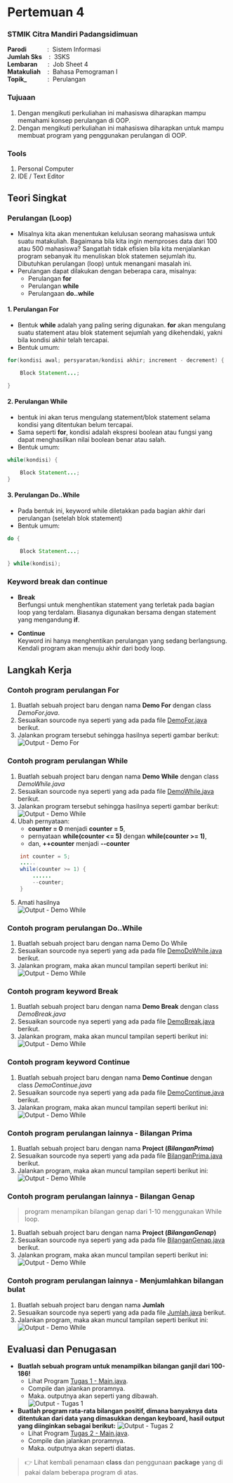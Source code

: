 # Pertemuan 4

### STMIK Citra Mandiri Padangsidimuan

**Parodi**&nbsp;&nbsp;&nbsp;&nbsp;&nbsp;&nbsp;&nbsp;&nbsp;&nbsp;&nbsp;&nbsp;&nbsp;:&nbsp;&nbsp;Sistem Informasi <br>
**Jumlah Sks**&nbsp;&nbsp;&nbsp;&nbsp;:&nbsp;&nbsp;3SKS <br>
**Lembaran**&nbsp;&nbsp;&nbsp;&nbsp;&nbsp;&nbsp;:&nbsp;&nbsp;Job Sheet 4 <br>
**Matakuliah**&nbsp;&nbsp;&nbsp;&nbsp;:&nbsp;&nbsp;Bahasa Pemograman I <br>
**Topik_**&nbsp;&nbsp;&nbsp;&nbsp;&nbsp;&nbsp;&nbsp;&nbsp;&nbsp;&nbsp;&nbsp;&nbsp;:&nbsp;&nbsp;Perulangan
### Tujuaan

1. Dengan mengikuti perkuliahan ini mahasiswa diharapkan mampu memahami konsep perulangan di OOP.
2. Dengan mengikuti perkuliahan ini mahasiswa diharapkan untuk mampu membuat program yang penggunakan perulangan di OOP.

### Tools

1. Personal Computer
2. IDE / Text Editor 

## Teori Singkat

### Perulangan (Loop)

- Misalnya kita akan menentukan kelulusan seorang mahasiswa untuk suatu matakuliah. Bagaimana bila kita ingin memproses data dari 100 atau 500 mahasiswa? Sangatlah tidak efisien bila kita menjalankan program sebanyak itu menuliskan blok statemen sejumlah itu. Dibutuhkan perulangan (loop) untuk menangani masalah ini.
- Perulangan dapat dilakukan dengan beberapa cara, misalnya:
	- Perulangan **for**
	- Perulangan **while**
	- Perulangaan **do..while**

#### 1. Perulangan **For**

- Bentuk **while** adalah yang paling sering digunakan. **for** akan mengulang suatu statement atau blok statement sejumlah yang dikehendaki, yakni bila kondisi akhir telah tercapai.
- Bentuk umum:
```java
for(kondisi awal; persyaratan/kondisi akhir; increment - decrement) {

	Block Statement...;

}
```

#### 2. Perulangan **While**

- bentuk ini akan terus mengulang statement/blok statement selama kondisi yang ditentukan belum tercapai.
- Sama seperti **for**, kondisi adalah ekspresi boolean atau fungsi yang dapat menghasilkan nilai boolean benar atau salah.
- Bentuk umum:
```java
while(kondisi) {

	Block Statement...;
}
```

#### 3. Perulangan **Do..While**

- Pada bentuk ini, keyword while diletakkan pada bagian akhir dari perulangan (setelah blok statement)
- Bentuk umum:
```java
do {

	Block Statement...;

} while(kondisi);
```

### Keyword **break** dan **continue**

- **Break** <br>
Berfungsi untuk menghentikan statement yang terletak pada bagian loop yang terdalam. Biasanya digunakan bersama dengan statement yang mengandung **if**.

- **Continue** <br> 
Keyword ini hanya menghentikan perulangan yang sedang berlangsung. Kendali program akan menuju akhir dari body loop.

## Langkah Kerja

### Contoh program perulangan For

1. Buatlah sebuah project baru dengan nama **Demo For** dengan class *DemoFor.java*.
2. Sesuaikan sourcode nya seperti yang ada pada file [DemoFor.java](https://github.com/Fajar-ab/Pemograman-Dasar-JAVA-SCM/blob/master/Pertemuan%2004/Demo%20For/src/demofor/DemoFor.java "Buka Github") berikut.
3. Jalankan program tersebut sehingga hasilnya seperti gambar berikut: <br>
![Output - Demo For](https://github.com/Fajar-ab/Pemograman-Dasar-JAVA-SCM/blob/master/Image/%23P04%20-%2001.png "Output - Demo For")

### Contoh program perulangan While

1. Buatlah sebuah project baru dengan nama **Demo While** dengan class *DemoWhile.java*
2. Sesuaikan sourcode nya seperti yang ada pada file [DemoWhile.java](https://github.com/Fajar-ab/Pemograman-Dasar-JAVA-SCM/blob/master/Pertemuan%2004/Demo%20While/src/demowhile/DemoWhile.java "Buka Github") berikut.
3. Jalankan program tersebut sehingga hasilnya seperti gambar berikut: <br>
![Output - Demo While](https://github.com/Fajar-ab/Pemograman-Dasar-JAVA-SCM/blob/master/Image/%23P04%20-%2002.png "Output - Demo While #1")
4. Ubah pernyataan: <br>
	- **counter = 0** menjadi **counter = 5**, 
	- pernyataan **while(counter <= 5)** dengan **while(counter >= 1)**, 
	- dan, **++counter** menjadi **--counter** 

```java
	int counter = 5;
	.....
	while(counter >= 1) {
		......
		--counter;
	}
```
5. Amati hasilnya <br>
![Output - Demo While](https://github.com/Fajar-ab/Pemograman-Dasar-JAVA-SCM/blob/master/Image/%23P04%20-%2003.png "Output - Demo While #2")

### Contoh program perulangan Do..While

1. Buatlah sebuah project baru dengan nama Demo Do While
2. Sesuaikan sourcode nya seperti yang ada pada file [DemoDoWhile.java](https://github.com/Fajar-ab/Pemograman-Dasar-JAVA-SCM/blob/master/Pertemuan%2004/Demo%20Do_While/src/demodowhile/DemoDoWhile.java "Buka Github") berikut.
3. Jalankan program, maka akan muncul tampilan seperti berikut ini: <br>
![Output - Demo While](https://github.com/Fajar-ab/Pemograman-Dasar-JAVA-SCM/blob/master/Image/%23P04%20-%2004.png "Output - Demo While #1")

### Contoh program keyword **Break**

1. Buatlah sebuah project baru dengan nama **Demo Break** dengan class *DemoBreak.java*
2. Sesuaikan sourcode nya seperti yang ada pada file [DemoBreak.java](https://github.com/Fajar-ab/Pemograman-Dasar-JAVA-SCM/blob/master/Pertemuan%2004/Demo%20Break/src/demobreak/DemoBreak.java "Buka Github") berikut.
3. Jalankan program, maka akan muncul tampilan seperti berikut ini: <br>
![Output - Demo While](https://github.com/Fajar-ab/Pemograman-Dasar-JAVA-SCM/blob/master/Image/%23P04%20-%2005.png "Output - Demo While")

### Contoh program keyword Continue

1. Buatlah sebuah project baru dengan nama **Demo Continue** dengan class *DemoContinue.java*
2. Sesuaikan sourcode nya seperti yang ada pada file [DemoContinue.java](https://github.com/Fajar-ab/Pemograman-Dasar-JAVA-SCM/blob/master/Pertemuan%2004/Demo%20Continue/src/democontinue/DemoContinue.java "Buka Github") berikut.
3. Jalankan program, maka akan muncul tampilan seperti berikut ini: <br>
![Output - Demo While](https://github.com/Fajar-ab/Pemograman-Dasar-JAVA-SCM/blob/master/Image/%23P04%20-%2006.png "Output - Demo Continue")

### Contoh program perulangan lainnya - Bilangan Prima

1. Buatlah sebuah project baru dengan nama **Project (_BilanganPrima_)**
2. Sesuaikan sourcode nya seperti yang ada pada file [BilanganPrima.java](https://github.com/Fajar-ab/Pemograman-Dasar-JAVA-SCM/blob/master/Pertemuan%2004/Project%20(BilanganPrima)/src/bilanganprima/BilanganPrima.java "Buka Github") berikut.
3. Jalankan program, maka akan muncul tampilan seperti berikut ini: <br>
![Output - Demo While](https://github.com/Fajar-ab/Pemograman-Dasar-JAVA-SCM/blob/master/Image/%23P04%20-%2007.png "Output - Project BilanganPrima")

### Contoh program perulangan lainnya - Bilangan Genap

> program menampikan bilangan genap dari 1-10 menggunakan While loop.

1. Buatlah sebuah project baru dengan nama **Project (_BilanganGenap_)**
2. Sesuaikan sourcode nya seperti yang ada pada file [BilanganGenap.java](https://github.com/Fajar-ab/Pemograman-Dasar-JAVA-SCM/blob/master/Pertemuan%2004/Project%20(BilanganGenap)/src/bilangangenap/BilanganGenap.java "Buka Github") berikut.
3. Jalankan program, maka akan muncul tampilan seperti berikut ini: <br>
![Output - Demo While](https://github.com/Fajar-ab/Pemograman-Dasar-JAVA-SCM/blob/master/Image/%23P04%20-%2008.png "Output - Project BilanganGenap")

### Contoh program perulangan lainnya - Menjumlahkan bilangan bulat

1. Buatlah sebuah project baru dengan nama **Jumlah**
2. Sesuaikan sourcode nya seperti yang ada pada file [Jumlah.java](https://github.com/Fajar-ab/Pemograman-Dasar-JAVA-SCM/blob/master/Pertemuan%2004/Project%20(jumlah)/src/jumlah/Jumlah.java "Buka Github") berikut.
3. Jalankan program, maka akan muncul tampilan seperti berikut ini: <br>
![Output - Demo While](https://github.com/Fajar-ab/Pemograman-Dasar-JAVA-SCM/blob/master/Image/%23P04%20-%2009.png "Output - Project Jumlah")

## Evaluasi dan Penugasan

- **Buatlah sebuah program untuk menampilkan bilangan ganjil dari 100-186!**
	- Lihat Program [Tugas 1 - Main.java](https://github.com/Fajar-ab/Pemograman-Dasar-JAVA-SCM/blob/master/Pertemuan%2004/Tugas%201/src/tugas1/Main.java "Buka Github").
	- Compile dan jalankan proramnya.
	- Maka. outputnya akan seperti yang dibawah. <br>
	![Output - Tugas 1](https://github.com/Fajar-ab/Pemograman-Dasar-JAVA-SCM/blob/master/Image/%23P04%20-%2010.png "Output - Tugas 1")
- **Buatlah program rata-rata bilangan positif, dimana banyaknya data ditentukan dari data yang dimasukkan dengan keyboard, hasil output yang diinginkan sebagai berikut:**
![Output - Tugas 2](https://github.com/Fajar-ab/Pemograman-Dasar-JAVA-SCM/blob/master/Image/%23P04%20-%2011.png "Output - Tugas 2")
	- Lihat Program [Tugas 2 - Main.java](https://github.com/Fajar-ab/Pemograman-Dasar-JAVA-SCM/blob/master/Pertemuan%2004/Tugas%202/src/tugas2/Main.java "Buka Github").
	- Compile dan jalankan proramnya.
	- Maka. outputnya akan seperti diatas. <br>

> 👉 Lihat kembali penamaan **class** dan penggunaan **package** yang di pakai dalam beberapa program di atas.
